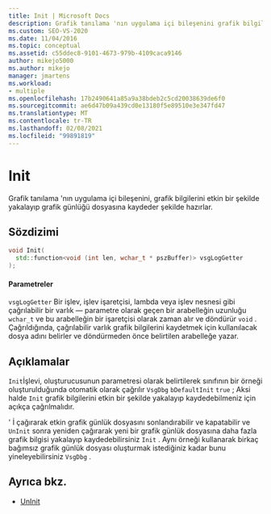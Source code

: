 ```yaml
---
title: Init | Microsoft Docs
description: Grafik tanılama 'nın uygulama içi bileşenini grafik bilgilerini günlüğe kaydetmek üzere hazırlamak için VsgDbg öğesinin Init () yöntemini kullanın.
ms.custom: SEO-VS-2020
ms.date: 11/04/2016
ms.topic: conceptual
ms.assetid: c55ddec8-9101-4673-979b-4109caca9146
author: mikejo5000
ms.author: mikejo
manager: jmartens
ms.workload:
- multiple
ms.openlocfilehash: 17b2490641a85a9a38bdeb2c5cd20038639de6f0
ms.sourcegitcommit: ae6d47b09a439cd0e13180f5e89510e3e347fd47
ms.translationtype: MT
ms.contentlocale: tr-TR
ms.lasthandoff: 02/08/2021
ms.locfileid: "99891819"
---
```

# <a name="init"></a>Init
Grafik tanılama 'nın uygulama içi bileşenini, grafik bilgilerini etkin bir şekilde yakalayıp grafik günlüğü dosyasına kaydeder şekilde hazırlar.

## <a name="syntax"></a>Sözdizimi

```C++
void Init(
  std::function<void (int len, wchar_t * pszBuffer)> vsgLogGetter
);
```

#### <a name="parameters"></a>Parametreler
 `vsgLogGetter` Bir işlev, işlev işaretçisi, lambda veya işlev nesnesi gibi çağrılabilir bir varlık — parametre olarak geçen bir arabelleğin uzunluğu `wchar_t` ve bu arabelleğin bir işaretçisi olarak zaman alır ve döndürür `void` . Çağrıldığında, çağrılabilir varlık grafik bilgilerini kaydetmek için kullanılacak dosya adını belirler ve döndürmeden önce belirtilen arabelleğe yazar.

## <a name="remarks"></a>Açıklamalar
 `Init`İşlevi, oluşturucusunun parametresi olarak belirtilerek sınıfının bir örneği oluşturulduğunda otomatik olarak çağrılır `VsgDbg` `bDefaultInit` `true` ; Aksi halde `Init` grafik bilgilerini etkin bir şekilde yakalayıp kaydedebilmeniz için açıkça çağrılmalıdır.

 ' İ çağırarak etkin grafik günlük dosyasını sonlandırabilir ve kapatabilir ve `UnInit` sonra yeniden çağırarak yeni bir grafik günlük dosyasına daha fazla grafik bilgisi yakalayıp kaydedebilirsiniz `Init` . Aynı örneği kullanarak birkaç bağımsız grafik günlük dosyası oluşturmak istediğiniz kadar bunu yineleyebilirsiniz `VsgDbg` .

## <a name="see-also"></a>Ayrıca bkz.
- [UnInit](init.md)
